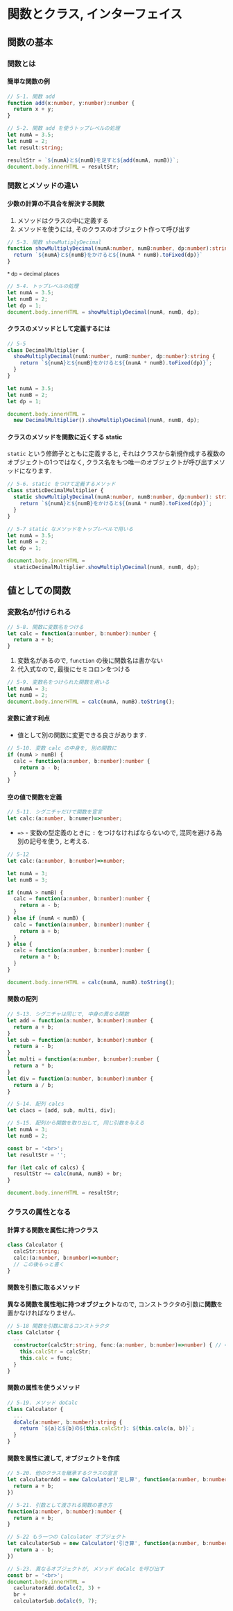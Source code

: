 # 関数とクラス, インターフェイス
## 関数の基本
### 関数とは
#### 簡単な関数の例

```ts
// 5-1. 関数 add
function add(x:number, y:number):number {
  return x + y;
}
```

```ts
// 5-2. 関数 add を使うトップレベルの処理
let numA = 3.5;
let numB = 2;
let result:string;

resultStr = `${numA}と${numB}を足すと${add(numA, numB)}`;
document.body.innerHTML = resultStr;
```

### 関数とメソッドの違い
#### 少数の計算の不具合を解決する関数

1. メソッドはクラスの中に定義する
2. メソッドを使うには, そのクラスのオブジェクト作って呼び出す

```ts
// 5-3. 関数 showMutiplyDecimal
function showMultiplyDecimal(numA:number, numB:number, dp:number):string {
  return `${numA}と${numB}をかけると${(numA * numB).toFixed(dp)}`
}
```
<sup>* dp = decimal places</sup>

```ts
// 5-4. トップレベルの処理
let numA = 3.5;
let numB = 2;
let dp = 1;
document.body.innerHTML = showMultiplyDecimal(numA, numB, dp);
```

#### クラスのメソッドとして定義するには

```ts
// 5-5
class DecimalMultiplier {
  showMultiplyDecimal(numA:number, numB:number, dp:number):string {
    return `${numA}と${numB}をかけると${(numA * numB).toFixed(dp)}`;
  }
}

let numA = 3.5;
let numB = 2;
let dp = 1;

document.body.innerHTML = 
  new DecimalMultiplier().showMultiplyDecimal(numA, numB, dp);
```

#### クラスのメソッドを関数に近くする static
`static` という修飾子とともに定義すると, それはクラスから新規作成する複数のオブジェクトの1つではなく,
クラス名をもつ唯一のオブジェクトが呼び出すメソッドになります.

```ts
// 5-6. static をつけて定義するメソッド
class staticDecimalMultiplier {
  static showMultiplyDecimal(numA:number, numB:number, dp:number): string {
    return `${numA}と${numB}をかけると${(numA * numB).toFixed(dp)}`;
  }
}
```

```ts
// 5-7 static なメソッドをトップレベルで用いる
let numA = 3.5;
let numB = 2;
let dp = 1;

document.body.innerHTML = 
  staticDecimalMultiplier.showMultiplyDecimal(numA, numB, dp);
```

## 値としての関数
### 変数名が付けられる

```ts
// 5-8. 関数に変数名をつける
let calc = function(a:number, b:number):number {
  return a + b;
}
```

1. 変数名があるので, `function` の後に関数名は書かない
2. 代入式なので, 最後にセミコロンをつける

```ts
// 5-9. 変数名をつけられた関数を用いる
let numA = 3;
let numB = 2;
document.body.innerHTML = calc(numA, numB).toString();
```

#### 変数に渡す利点
- 値として別の関数に変更できる良さがあります.
```ts
// 5-10. 変数 calc の中身を, 別の関数に
if (numA > numB) {
  calc = function(a:number, b:number):number {
    return a - b;
  }
}
```

#### 空の値で関数を定義

```ts
// 5-11. シグニチャだけで関数を宣言
let calc:(a:number, b:numer)=>number;
```
- `=>` - 変数の型定義のときに `:` をつけなければならないので, 混同を避ける為別の記号を使う, と考える.

```ts
// 5-12 
let calc:(a:number, b:number)=>number;

let numA = 3;
let numB = 3;

if (numA > numB) {
  calc = function(a:number, b:number):number {
    return a - b;
  }
} else if (numA < numB) {
  calc = function(a:number, b:number):number {
    return a + b;
  }
} else {
  calc = function(a:number, b:number):number {
    return a * b;
  }
}

document.body.innerHTML = calc(numA, numB).toString();
```

#### 関数の配列

```ts
// 5-13. シグニチャは同じで, 中身の異なる関数
let add = function(a:number, b:number):number {
  return a + b;
}
let sub = function(a:number, b:number):number {
  return a - b;
}
let multi = function(a:number, b:number):number {
  return a * b;
}
let div = function(a:number, b:number):number {
  return a / b;
}
```

```ts
// 5-14. 配列 calcs
let clacs = [add, sub, multi, div];
```

```ts
// 5-15. 配列から関数を取り出して, 同じ引数を与える
let numA = 3;
let numB = 2;

const br = '<br>';
let resultStr = '';

for (let calc of calcs) {
  resultStr += calc(numA, numB) + br;
}

document.body.innerHTML = resultStr;
```

### クラスの属性となる
#### 計算する関数を属性に持つクラス

```ts
class Calculator {
  calcStr:string;
  calc:(a:number, b:number)=>number;
  // この後もっと書く
}
```

#### 関数を引数に取るメソッド
**異なる関数を属性地に持つオブジェクト**なので, コンストラクタの引数に**関数**を置かなければなりません.

```ts
// 5-18 関数を引数に取るコンストラクタ
class Calclator {
  ...
  constructor(calcStr:string, func:(a:number, b:number)=>number) { // <-
    this.calcStr = calcStr;
    this.calc = func;
  }
}
```

#### 関数の属性を使うメソッド

```ts
// 5-19. メソッド doCalc
class Calculator {
  ...
  doCalc(a:number, b:number):string {
    return `${a}と${b}の${this.calcStr}: ${this.calc(a, b)}`;
  }
}
```

#### 関数を属性に渡して, オブジェクトを作成

```ts
// 5-20. 他のクラスを継承するクラスの宣言
let calculatorAdd = new Calculator('足し算', function(a:number, b:number):number {
  return a + b;
})
```

```ts
// 5-21. 引数として渡される関数の書き方
function(a:number, b:number):number {
  return a + b;
}
```

```ts
// 5-22 もう一つの Calculator オブジェクト
let calculatorSub = new Calculator('引き算', function(a:number, b:number):number {
  return a - b;
})
```

```ts
// 5-23. 異なるオブジェクトが, メソッド doCalc を呼び出す
const br = '<br>';
document.body.innerHTML = 
  cacluratorAdd.doCalc(2, 3) + 
  br + 
  calculatorSub.doCalc(9, 7);
```
